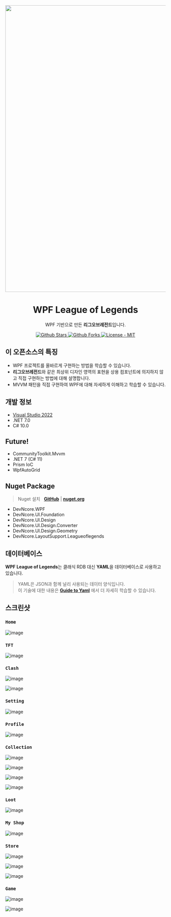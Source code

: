 <div align="center">
  <img src="https://user-images.githubusercontent.com/52397976/124482513-526ba380-dde4-11eb-9b31-c3c1199987b6.png" width="900"/>
</div>

<h1 align="center">
    WPF League of Legends
</h1>

<p align="center">
  WPF 기반으로 만든 <b>리그오브레전드</b>입니다. 
</p>

<p align="center">
  <a href="https://github.com/devncore/leagueoflegends/stargazers">
    <img src="https://img.shields.io/github/stars/devncore/leagueoflegends?style=for-the-badge&color=yellow" alt="Github Stars">
  </a>
  <a href="https://github.com/devncore/leagueoflegends/network/members">
    <img src="https://img.shields.io/github/forks/devncore/leagueoflegends?style=for-the-badge" alt="Github Forks">
  </a>
  <a href="https://github.com/devncore/leagueoflegends/blob/main/LICENSE">
      <img src="https://img.shields.io/github/license/devncore/leagueoflegends?style=for-the-badge" alt="License - MIT" />
  </a>
</p>

## 이 오픈소스의 특징
- WPF 프로젝트를 올바르게 구현하는 방법을 학습할 수 있습니다.
- **리그오브레전드**와 같은 최상위 디자인 영역의 표현을 상용 컴포넌트에 의지하지 않고 직접 구현하는 방법에 대해 설명합니다.
- MVVM 패턴을 직접 구현하여 WPF에 대해 자세하게 이해하고 학습할 수 있습니다.

## 개발 정보
- [Visual Studio 2022](https://visualstudio.microsoft.com/ko/vs/preview/vs2022/)
- .NET 7.0  
- C# 10.0  

## Future!
- CommunityToolkit.Mvvm
- .NET 7 (C# 11)
- Prism IoC
- WpfAutoGrid

## Nuget Package 
> Nuget 설치 &nbsp; [**GitHub**][nuget-github] | [**nuget.org**][nuget-org]

- DevNcore.WPF
- DevNcore.UI.Foundation
- DevNcore.UI.Design
- DevNcore.UI.Design.Converter
- DevNcore.UI.Design.Geometry
- DevNcore.LayoutSupport.Leagueoflegends

[nuget-github]: https://github.com/orgs/devncore/packages?repo_name=devncore  
[nuget-org]: https://www.nuget.org/profiles/DevNcore

## 데이터베이스
**WPF League of Legends**는 클래식 RDB 대신 **YAML**을 데이터베이스로 사용하고 있습니다.

> YAML은 JSON과 함께 널리 사용되는 데이터 양식입니다.  
> 이 기술에 대한 내용은 **[Guide to Yaml](https://github.com/devncore/guide-to-yaml)** 에서 더 자세히 학습할 수 있습니다.  

## 스크린샷 

### `Home`
![image](https://user-images.githubusercontent.com/52397976/124482513-526ba380-dde4-11eb-9b31-c3c1199987b6.png)

### `TFT`
![image](https://user-images.githubusercontent.com/52397976/133445360-29ced456-994a-4f10-a669-0355bd1dee00.png)

### `Clash`
![image](https://user-images.githubusercontent.com/68521148/135798131-1b1d8281-5f07-4012-9863-9feb97beea62.PNG)

![image](https://user-images.githubusercontent.com/52397976/133266434-97659a57-284d-4207-bfab-ac2684c16f04.png)

### `Setting`
![image](https://user-images.githubusercontent.com/74305823/126187790-d6d3332e-694c-4318-b556-66e1df34a4be.png)

### `Profile`
![image](https://user-images.githubusercontent.com/74305823/136051365-b82be44d-318d-4ac4-81cc-02ba6c306776.png)

### `Collection`
![image](https://user-images.githubusercontent.com/74305823/140320827-2098e387-1c40-440d-bc3c-bf0703d2ed00.png)

![image](https://user-images.githubusercontent.com/74305823/138594906-270d42f5-bee6-4486-bd59-5a05cd8ead33.png)

![image](https://user-images.githubusercontent.com/74305823/136051245-cd0d9c3f-507e-4e0f-b659-1a1253d3db74.png)

![image](https://user-images.githubusercontent.com/74305823/137628890-d0ef33b4-14a1-4caa-be24-4d0e4b16c5a8.png)

### `Loot`
![image](https://user-images.githubusercontent.com/68521148/138593391-44e3dec7-433c-4422-a7a2-cc8a109ad10b.png)

### `My Shop`
![image](https://user-images.githubusercontent.com/74305823/140745076-d88297bd-50ab-4a56-a558-c1fb78af1cb5.png)

### `Store`
![image](https://user-images.githubusercontent.com/68521148/139537777-062b5bcf-61b2-4e10-a9df-31353bcffc66.PNG)

![image](https://user-images.githubusercontent.com/68521148/140644848-d16192cf-6dba-42c0-8de3-f5e6d503d3c2.PNG)

![image](https://user-images.githubusercontent.com/68521148/139064074-130eb6da-6093-4fe2-b813-d1133d4c1857.PNG)

### `Game`
![image](https://user-images.githubusercontent.com/74305823/136380449-ea229fbb-6db7-412c-828b-16d6f7af83d8.png)

![image](https://user-images.githubusercontent.com/74305823/137628858-65458b3c-5a3d-4263-9dda-65595a98965d.png)
